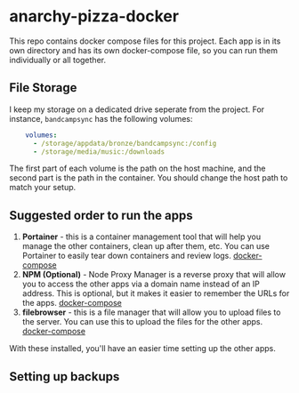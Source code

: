 # anarchy-pizza-docker

This repo contains docker compose files for this project. Each app is in its own directory and has its own docker-compose file, so you can run them individually or all together.

## File Storage

I keep my storage on a dedicated drive seperate from the project. For instance, `bandcampsync` has the following volumes:

```yaml
    volumes:
      - /storage/appdata/bronze/bandcampsync:/config
      - /storage/media/music:/downloads
```

The first part of each volume is the path on the host machine, and the second part is the path in the container. You should change the host path to match your setup.

## Suggested order to run the apps

1. **Portainer** - this is a container management tool that will help you manage the other containers, clean up after them, etc. You can use Portainer to easily tear down containers and review logs. [docker-compose](apps/portainer/docker-compose.yml)
2. **NPM (Optional)** - Node Proxy Manager is a reverse proxy that will allow you to access the other apps via a domain name instead of an IP address. This is optional, but it makes it easier to remember the URLs for the apps. [docker-compose](apps/npm/docker-compose.yml)
3. **filebrowser** - this is a file manager that will allow you to upload files to the server. You can use this to upload the files for the other apps. [docker-compose](apps/filebrowser/docker-compose.yml)

With these installed, you'll have an easier time setting up the other apps.

## Setting up backups
